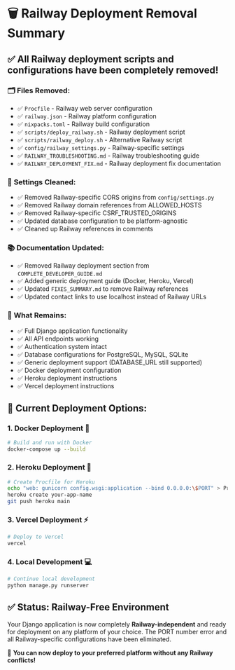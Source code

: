 # 🗑️ Railway Deployment Removal Summary

## ✅ **All Railway deployment scripts and configurations have been completely removed!**

### 🗂️ **Files Removed:**
- ✅ `Procfile` - Railway web server configuration
- ✅ `railway.json` - Railway platform configuration  
- ✅ `nixpacks.toml` - Railway build configuration
- ✅ `scripts/deploy_railway.sh` - Railway deployment script
- ✅ `scripts/railway_deploy.sh` - Alternative Railway script
- ✅ `config/railway_settings.py` - Railway-specific settings
- ✅ `RAILWAY_TROUBLESHOOTING.md` - Railway troubleshooting guide
- ✅ `RAILWAY_DEPLOYMENT_FIX.md` - Railway deployment fix documentation

### 🔧 **Settings Cleaned:**
- ✅ Removed Railway-specific CORS origins from `config/settings.py`
- ✅ Removed Railway domain references from ALLOWED_HOSTS
- ✅ Removed Railway-specific CSRF_TRUSTED_ORIGINS
- ✅ Updated database configuration to be platform-agnostic
- ✅ Cleaned up Railway references in comments

### 📚 **Documentation Updated:**
- ✅ Removed Railway deployment section from `COMPLETE_DEVELOPER_GUIDE.md`
- ✅ Added generic deployment guide (Docker, Heroku, Vercel)
- ✅ Updated `FIXES_SUMMARY.md` to remove Railway references
- ✅ Updated contact links to use localhost instead of Railway URLs

### 🎯 **What Remains:**
- ✅ Full Django application functionality
- ✅ All API endpoints working
- ✅ Authentication system intact
- ✅ Database configurations for PostgreSQL, MySQL, SQLite
- ✅ Generic deployment support (DATABASE_URL still supported)
- ✅ Docker deployment configuration
- ✅ Heroku deployment instructions
- ✅ Vercel deployment instructions

## 🚀 **Current Deployment Options:**

### 1. **Docker Deployment** 🐳
```bash
# Build and run with Docker
docker-compose up --build
```

### 2. **Heroku Deployment** 📱
```bash
# Create Procfile for Heroku
echo "web: gunicorn config.wsgi:application --bind 0.0.0.0:\$PORT" > Procfile
heroku create your-app-name
git push heroku main
```

### 3. **Vercel Deployment** ⚡
```bash
# Deploy to Vercel
vercel
```

### 4. **Local Development** 💻
```bash
# Continue local development
python manage.py runserver
```

## ✅ **Status: Railway-Free Environment**

Your Django application is now completely **Railway-independent** and ready for deployment on any platform of your choice. The PORT number error and all Railway-specific configurations have been eliminated.

🎉 **You can now deploy to your preferred platform without any Railway conflicts!**

